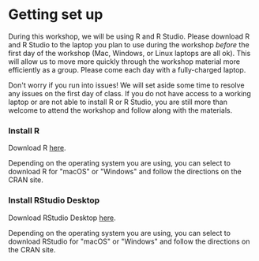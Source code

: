 # Getting set up

During this workshop, we will be using R and R Studio. Please download R and R Studio to the laptop you plan to use during the workshop *before* the first day of the workshop (Mac, Windows, or Linux laptops are all ok). This will allow us to move more quickly through the workshop material more efficiently as a group. Please come each day with a fully-charged laptop. 

Don't worry if you run into issues! We will set aside some time to resolve any issues on the first day of class. If you do not have access to a working laptop or are not able to install R or R Studio, you are still more than welcome to attend the workshop and follow along with the materials.

### Install R

Download R [here](https://cran.r-project.org/).

Depending on the operating system you are using, you can select to download R for "macOS" or "Windows" and follow the directions on the CRAN site.

### Install RStudio Desktop

Download RStudio Desktop [here](https://posit.co/download/rstudio-desktop/#download).

Depending on the operating system you are using, you can select to download RStudio for "macOS" or "Windows" and follow the directions on the CRAN site.